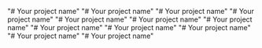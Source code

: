 "# Your project name" 
"# Your project name" 
"# Your project name" 
"# Your project name" 
"# Your project name" 
"# Your project name" 
"# Your project name" 
"# Your project name" 
"# Your project name" 
"# Your project name" 
"# Your project name" 
"# Your project name" 
